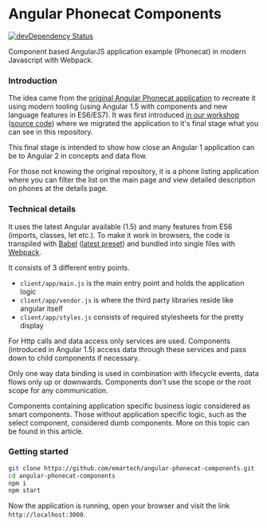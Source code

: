 # Angular Phonecat Components
[![devDependency Status](https://david-dm.org/emartech/angular-phonecat-components/dev-status.svg)](https://david-dm.org/emartech/angular-phonecat-components?type=dev)

Component based AngularJS application example (Phonecat) in modern Javascript with Webpack.

### Introduction

The idea came from the [original Angular Phonecat application](https://github.com/angular/angular-phonecat)
to recreate it using modern tooling (using Angular 1.5 with components and new language features in ES6/ES7).
It was first introduced [in our workshop](https://jsconfbp.com/workshops/angular2.html) 
([source code](https://github.com/emartech/journey-towards-angular-2))
where we migrated the application to it's final stage what you can see in this repository.

This final stage is intended to show how close an Angular 1 application can be to Angular 2 in concepts and data flow.

For those not knowing the original repository, it is a phone listing application
where you can filter the list on the main page and view detailed description on phones at the details page.

### Technical details

It uses the latest Angular available (1.5) and many features from ES6 (imports, classes, let etc.).
To make it work in browsers, the code is transpiled with [Babel](https://babeljs.io/) 
([latest preset](https://babeljs.io/docs/plugins/preset-latest/)) and bundled into single files 
with [Webpack](https://webpack.github.io/).

It consists of 3 different entry points.

- ```client/app/main.js``` is the main entry point and holds the application logic
- ```client/app/vendor.js``` is where the third party libraries reside like angular itself
- ```client/app/styles.js``` consists of required stylesheets for the pretty display

For Http calls and data access only services are used.
Components (introduced in Angular 1.5) access data through these services
and pass down to child components if necessary.

Only one way data binding is used in combination with lifecycle events, data flows only up or downwards.
Components don't use the scope or the root scope for any communication.

Components containing application specific business logic considered as smart components.
Those without application specific logic, such as the select component, considered dumb components.
More on this topic can be found in this article.

### Getting started

```bash
git clone https://github.com/emartech/angular-phonecat-components.git
cd angular-phonecat-components
npm i
npm start
```

Now the application is running, open your browser and visit the link ```http://localhost:3000```.
